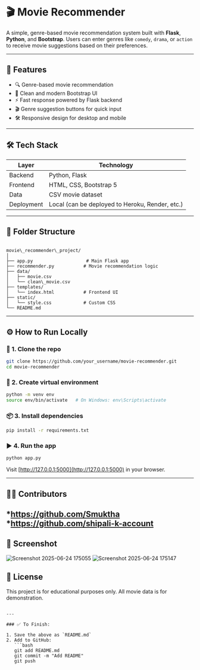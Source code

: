 # 🎬 Movie Recommender

A simple, genre-based movie recommendation system built with **Flask**, **Python**, and **Bootstrap**. Users can enter genres like `comedy`, `drama`, or `action` to receive movie suggestions based on their preferences.

---

## 🚀 Features

- 🔍 Genre-based movie recommendation
- 🎯 Clean and modern Bootstrap UI
- ⚡ Fast response powered by Flask backend
- 🎬 Genre suggestion buttons for quick input
- 🛠️ Responsive design for desktop and mobile

---

## 🛠️ Tech Stack

| Layer       | Technology       |
|-------------|------------------|
| Backend     | Python, Flask    |
| Frontend    | HTML, CSS, Bootstrap 5 |
| Data        | CSV movie dataset |
| Deployment  | Local (can be deployed to Heroku, Render, etc.) |

---

## 📂 Folder Structure

```

movie\_recommender\_project/
│
├── app.py                    # Main Flask app
├── recommender.py           # Movie recommendation logic
├── data/
│   ├── movie.csv
│   └── clean\_movie.csv
├── templates/
│   └── index.html           # Frontend UI
├── static/
│   └── style.css            # Custom CSS
└── README.md

````

---

## ⚙️ How to Run Locally

### 🔧 1. Clone the repo
```bash
git clone https://github.com/your_username/movie-recommender.git
cd movie-recommender
````

### 🐍 2. Create virtual environment

```bash
python -m venv env
source env/bin/activate   # On Windows: env\Scripts\activate
```

### 📦 3. Install dependencies

```bash
pip install -r requirements.txt
```

### ▶️ 4. Run the app

```bash
python app.py
```

Visit [http://127.0.0.1:5000](http://127.0.0.1:5000) in your browser.

---

## 👨‍💻 Contributors

*https://github.com/Smuktha
*https://github.com/shipali-k-account
---

## 📸 Screenshot

![Screenshot 2025-06-24 175055](https://github.com/user-attachments/assets/7cf6b5f7-1976-4fcb-b3e1-67015f82ab09)
![Screenshot 2025-06-24 175147](https://github.com/user-attachments/assets/7d15b843-bfb1-4f0b-b995-37b42f9f5cd6)


## 📜 License

This project is for educational purposes only. All movie data is for demonstration.

````

---

### ✅ To Finish:

1. Save the above as `README.md`
2. Add to GitHub:
   ```bash
   git add README.md
   git commit -m "Add README"
   git push
````
